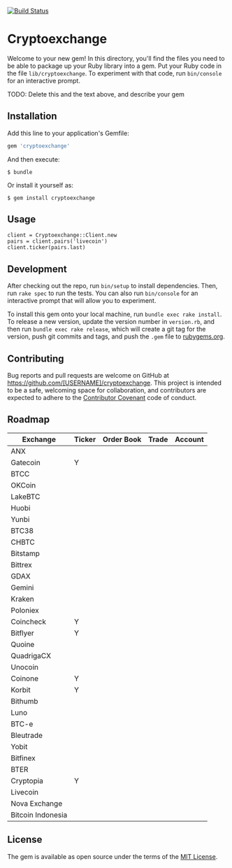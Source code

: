 [![Build Status](https://travis-ci.org/coingecko/cryptoexchange.svg)](https://travis-ci.org/coingecko/cryptoexchange)

# Cryptoexchange

Welcome to your new gem! In this directory, you'll find the files you need to be able to package up your Ruby library into a gem. Put your Ruby code in the file `lib/cryptoexchange`. To experiment with that code, run `bin/console` for an interactive prompt.

TODO: Delete this and the text above, and describe your gem

## Installation

Add this line to your application's Gemfile:

```ruby
gem 'cryptoexchange'
```

And then execute:

    $ bundle

Or install it yourself as:

    $ gem install cryptoexchange

## Usage

```
client = Cryptoexchange::Client.new
pairs = client.pairs('livecoin')
client.ticker(pairs.last)
```

## Development

After checking out the repo, run `bin/setup` to install dependencies. Then, run `rake spec` to run the tests. You can also run `bin/console` for an interactive prompt that will allow you to experiment.

To install this gem onto your local machine, run `bundle exec rake install`. To release a new version, update the version number in `version.rb`, and then run `bundle exec rake release`, which will create a git tag for the version, push git commits and tags, and push the `.gem` file to [rubygems.org](https://rubygems.org).

## Contributing

Bug reports and pull requests are welcome on GitHub at https://github.com/[USERNAME]/cryptoexchange. This project is intended to be a safe, welcoming space for collaboration, and contributors are expected to adhere to the [Contributor Covenant](http://contributor-covenant.org) code of conduct.

## Roadmap

| Exchange          | Ticker  | Order Book | Trade   | Account |
| ----------------- | ------- | ---------- | ------- | ------- |
| ANX               |         |            |         |         |
| Gatecoin          | Y       |            |         |         |
| BTCC              |         |            |         |         |
| OKCoin            |         |            |         |         |
| LakeBTC           |         |            |         |         |
| Huobi             |         |            |         |         |
| Yunbi             |         |            |         |         |
| BTC38             |         |            |         |         |
| CHBTC             |         |            |         |         |
| Bitstamp          |         |            |         |         |
| Bittrex           |         |            |         |         |
| GDAX              |         |            |         |         |
| Gemini            |         |            |         |         |
| Kraken            |         |            |         |         |
| Poloniex          |         |            |         |         |
| Coincheck         | Y       |            |         |         |
| Bitflyer          | Y       |            |         |         |
| Quoine            |         |            |         |         |
| QuadrigaCX        |         |            |         |         |
| Unocoin           |         |            |         |         |
| Coinone           | Y       |            |         |         |
| Korbit            | Y       |            |         |         |
| Bithumb           |         |            |         |         |
| Luno              |         |            |         |         |
| BTC-e             |         |            |         |         |
| Bleutrade         |         |            |         |         |
| Yobit             |         |            |         |         |
| Bitfinex          |         |            |         |         |
| BTER              |         |            |         |         |
| Cryptopia         | Y       |            |         |         |
| Livecoin          |         |            |         |         |
| Nova Exchange     |         |            |         |         |
| Bitcoin Indonesia |         |            |         |         |



## License

The gem is available as open source under the terms of the [MIT License](http://opensource.org/licenses/MIT).

